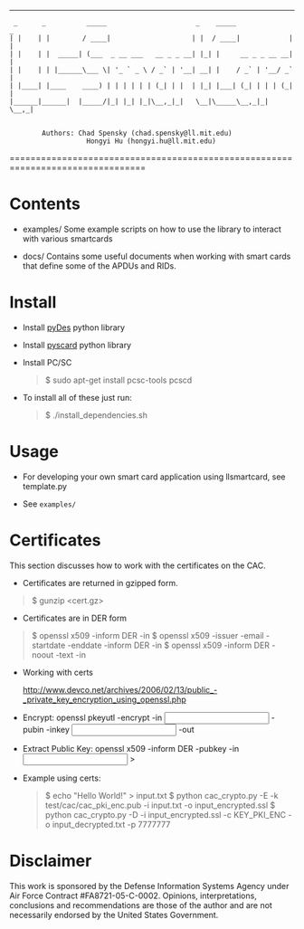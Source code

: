***
     _      _          _____                      _    _____              _  
    | |    | |        / ____|                    | |  / ____|            | | 
    | |    | |  _____| (___  _ __ ___   __ _ _ __| |_| |     __ _ _ __ __| | 
    | |    | | |______\___ \| '_ ` _ \ / _` | '__| __| |    / _` | '__/ _` | 
    | |____| |____    ____) | | | | | | (_| | |  | |_| |___| (_| | | | (_| | 
    |______|______|  |_____/|_| |_| |_|\__,_|_|   \__|\_____\__,_|_|  \__,_|


            Authors: Chad Spensky (chad.spensky@ll.mit.edu)
                       Hongyi Hu (hongyi.hu@ll.mit.edu)

================================================================================

# Contents

 * examples/
	Some example scripts on how to use the library to interact with various 
	smartcards

 * docs/ 
	Contains some useful documents when working with smart cards that
	define some of the APDUs and RIDs.

# Install 

 * Install [pyDes](https://pypi.python.org/pypi/pyDes/) python library

 * Install [pyscard](http://pyscard.sourceforge.net/) python library

 * Install PC/SC
   >$ sudo apt-get install pcsc-tools pcscd

 * To install all of these just run:
   >$ ./install_dependencies.sh 


# Usage

 * For developing your own smart card application using llsmartcard, see 
	template.py

 * See `examples/` 


# Certificates 
 
  This section discusses how to work with the certificates on the CAC.

 * Certificates are returned in gzipped form.
>	$ gunzip <cert.gz>

 * Certificates are in DER form
>	$ openssl x509 -inform DER -in <cert>
>	$ openssl x509 -issuer -email -startdate -enddate -inform DER -in <cert>
>	$ openssl x509 -inform DER -noout -text -in <cert>

 * Working with certs

   http://www.devco.net/archives/2006/02/13/public_-_private_key_encryption_using_openssl.php

  - Encrypt: openssl pkeyutl -encrypt -in <input plain text> -pubin -inkey <input public key> -out <output file>

  - Extract Public Key: openssl x509 -inform DER  -pubkey -in <input certificate>  > <output file>


 * Example using certs:

   >$ echo "Hello World!" > input.txt
   >$ python cac_crypto.py -E -k test/cac/cac_pki_enc.pub -i input.txt -o input_encrypted.ssl 
   >$ python cac_crypto.py -D -i input_encrypted.ssl -c KEY_PKI_ENC -o input_decrypted.txt -p 7777777

# Disclaimer

This work is sponsored by the Defense Information Systems Agency under Air Force Contract #FA8721-05-C-0002.  Opinions, interpretations, conclusions and recommendations are those of the author and are not necessarily endorsed by the United States Government.
